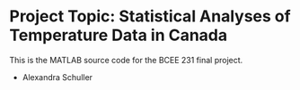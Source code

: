 # Project Topic: Statistical Analyses of Temperature Data in Canada

This is the MATLAB source code for the BCEE 231 final project. 

* Alexandra Schuller

